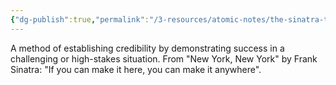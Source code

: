 ```yaml
---
{"dg-publish":true,"permalink":"/3-resources/atomic-notes/the-sinatra-test/","title":"The Sinatra Test","tags":["☢️_Atomic"],"updated":"2025-10-18T22:35:51.188-07:00"}
---
```


A method of establishing credibility by demonstrating success in a challenging or high-stakes situation. From "New York, New York" by Frank Sinatra: "If you can make it here, you can make it anywhere".